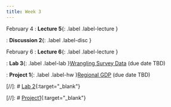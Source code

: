 ```yaml
---
title: Week 3
---
```


February 4
: **Lecture 5**{: .label .label-lecture }

: **Discussion 2**{: .label .label-disc } 


February 6
: **Lecture 6**{: .label .label-lecture }

: **Lab 3**{: .label .label-lab }[Wrangling Survey Data]() (due date TBD)

: **Project 1**{: .label .label-hw }[Regional GDP]() (due date TBD)


[//]: # [Lab 2](){:target="_blank"} 


[//]: # [Project1](){:target="_blank"} 


